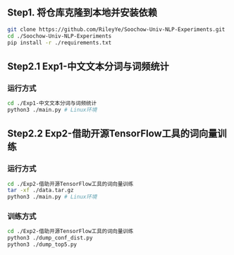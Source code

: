 ## Step1. 将仓库克隆到本地并安装依赖

```bash
git clone https://github.com/RileyYe/Soochow-Univ-NLP-Experiments.git
cd ./Soochow-Univ-NLP-Experiments
pip install -r ./requirements.txt 
```

## Step2.1 Exp1-中文文本分词与词频统计
### 运行方式
```bash
cd ./Exp1-中文文本分词与词频统计
python3 ./main.py # Linux环境
```

## Step2.2 Exp2-借助开源TensorFlow工具的词向量训练
### 运行方式
```bash
cd ./Exp2-借助开源TensorFlow工具的词向量训练
tar -xf ./data.tar.gz
python3 ./main.py # Linux环境
```
### 训练方式
```bash
cd ./Exp2-借助开源TensorFlow工具的词向量训练
python3 ./dump_conf_dist.py
python3 ./dump_top5.py
```